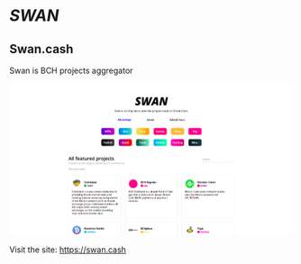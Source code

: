 <h1 style="font-style: italic">SWAN</h1>

## Swan.cash

Swan is BCH projects aggregator

![SwanScreenshot](./public/images/scSwan.png)

Visit the site: https://swan.cash
